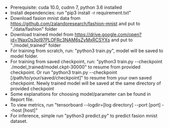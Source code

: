 - Prerequisite: cuda 10.0, cudnn 7, python 3.6 installed
- Install dependencies: run "pip3 install -r requirement.txt" 
- Download fasion mnist data from https://github.com/zalandoresearch/fashion-mnist and put to "./data/fashion" folder
- Download trained model from https://drive.google.com/open?id=1NaxOs3pI97PLOFRc3NAM6sZyMxRCSYXs and put to "./model_trained" folder
- For training from scratch, run: "python3 train.py", model will be saved to model folder.
- For training from saved checkpoint, run: "python3 train.py --checkpoint ./model_trained/model.ckpt-30000" to resume from provided checkpoint. 
Or run "python3 train.py --checkpoint [/path/to/your/saved/checkpoint]" to resume from your own saved checkpoint. Newly trained model will be saved at the same directory of provided checkpoint
- Some explanations for choosing model/parameter can be found in Report file.
- To view metrics, run "tensorboard --logdir=[log directory] --port [port] --host [host]"
- For inference, simple run "python3 predict.py" to predict fasion mnist dataset. 
